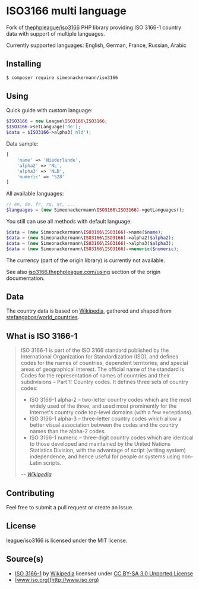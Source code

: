 # ISO3166 multi language

Fork of [thephpleague/iso3166](https://github.com/thephpleague/iso3166) PHP library providing ISO 3166-1 country data with support of multiple languages.

Currently supported languages: English, German, France, Russian, Arabic

## Installing

``` sh
$ composer require simeonackermann/iso3166
```

## Using

Quick guide with custom language:

``` php
$ISO3166 = new League\ISO3166\ISO3166;
$ISO3166->setLanguage('de');
$data = $ISO3166->alpha3('nld');
```

Data sample:

``` php
[
    'name' => 'Niederlande',
    'alpha2' => 'NL',
    'alpha3' => 'NLD',
    'numeric' => '528'
]
```

All available languages:
```php
// en, de, fr, ru, ar, ...
$languages = (new Simeonackermann\ISO3166\ISO3166)->getLanguages();

```

You still can use all methods with default language:

``` php
$data = (new Simeonackermann\ISO3166\ISO3166)->name($name);
$data = (new Simeonackermann\ISO3166\ISO3166)->alpha2($alpha2);
$data = (new Simeonackermann\ISO3166\ISO3166)->alpha3($alpha3);
$data = (new Simeonackermann\ISO3166\ISO3166)->numeric($numeric);
```

The currency (part of the origin library) is currently not available.

See also [iso3166.thephpleague.com/using](https://iso3166.thephpleague.com/using) section of the origin documentation.

## Data

The country data is based on [Wikipedia](https://en.wikipedia.org/wiki/ISO_3166-1), gathered and shaped from [stefangabos/world_countries](https://github.com/stefangabos/world_countries/).

## What is ISO 3166-1

> ISO 3166-1 is part of the ISO 3166 standard published by the International Organization for Standardization (ISO), and defines codes for the names of countries, dependent territories, and special areas of geographical interest. The official name of the standard is Codes for the representation of names of countries and their subdivisions – Part 1: Country codes. It defines three sets of country codes:
> * ISO 3166-1 alpha-2 – two-letter country codes which are the most widely used of the three, and used most prominently for the Internet's country code top-level domains (with a few exceptions).
> * ISO 3166-1 alpha-3 – three-letter country codes which allow a better visual association between the codes and the country names than the alpha-2 codes.
> * ISO 3166-1 numeric – three-digit country codes which are identical to those developed and maintained by the United Nations Statistics Division, with the advantage of script (writing system) independence, and hence useful for people or systems using non-Latin scripts.
>
> *-- [Wikipedia](http://en.wikipedia.org/wiki/ISO_3166-1)*

## Contributing

Feel free to submit a pull request or create an issue.

## License

league/iso3166 is licensed under the MIT license.

## Source(s)

* [ISO 3166-1](http://en.wikipedia.org/wiki/ISO_3166-1) by [Wikipedia](http://www.wikipedia.org) licensed under [CC BY-SA 3.0 Unported License](http://en.wikipedia.org/wiki/Wikipedia:Text_of_Creative_Commons_Attribution-ShareAlike_3.0_Unported_License)
* [www.iso.org](http://www.iso.org)
